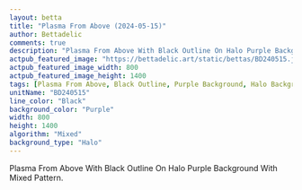 ```yaml
---
layout: betta
title: "Plasma From Above (2024-05-15)"
author: Bettadelic
comments: true
description: "Plasma From Above With Black Outline On Halo Purple Background With Mixed Pattern."
actpub_featured_image: "https://bettadelic.art/static/bettas/BD240515.jpg"
actpub_featured_image_width: 800
actpub_featured_image_height: 1400
tags: [Plasma From Above, Black Outline, Purple Background, Halo Background Pattern, Mixed Pattern, May 2024]
unitName: "BD240515"
line_color: "Black"
background_color: "Purple"
width: 800
height: 1400
algorithm: "Mixed"
background_type: "Halo"
---
```


Plasma From Above With Black Outline On Halo Purple Background With Mixed Pattern.

